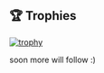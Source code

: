 ## 🏆 Trophies
[![trophy](https://github-profile-trophy.vercel.app/?username=floetenheini&theme=onedark)](https://github.com/ryo-ma/github-profile-trophy)

soon more will follow :)
